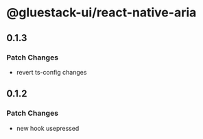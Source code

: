 # @gluestack-ui/react-native-aria

## 0.1.3

### Patch Changes

- revert ts-config changes

## 0.1.2

### Patch Changes

- new hook usepressed
